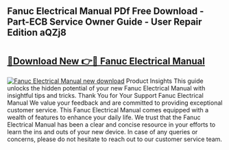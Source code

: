 ## Fanuc Electrical Manual PDf Free Download - Part-ECB Service Owner Guide - User Repair Edition aQZj8

# <h2><a href="http://bc44059.oget.top/?id=Fanuc+Electrical+Manual">🔗Download New 👉🔴 Fanuc Electrical Manual</a></h2>

[![Fanuc Electrical Manual new download](https://i.imgur.com/5g1atiW.png)](http://bc44059.oget.top/?id=Fanuc+Electrical+Manual)
Product Insights This guide unlocks the hidden potential of your new Fanuc Electrical Manual with insightful tips and tricks. Thank You for Your Support Fanuc Electrical Manual We value your feedback and are committed to providing exceptional customer service. This Fanuc Electrical Manual comes equipped with a wealth of features to enhance your daily life. We trust that the Fanuc Electrical Manual has been a clear and concise resource in your efforts to learn the ins and outs of your new device. In case of any queries or concerns, please do not hesitate to reach out to our customer service team.
